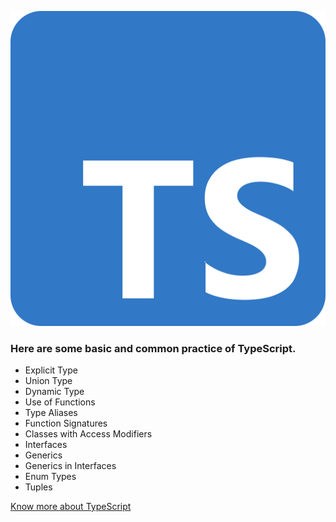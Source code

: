 ![](typescript.png)

### Here are some basic and common practice of TypeScript.
* Explicit Type
* Union Type
* Dynamic Type
* Use of Functions
* Type Aliases
* Function Signatures
* Classes with Access Modifiers
* Interfaces
* Generics 
* Generics in Interfaces
* Enum Types
* Tuples

[Know more about TypeScript](https://www.typescriptlang.org/)
